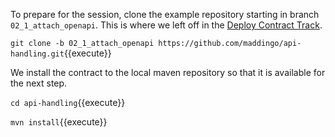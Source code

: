 To prepare for the session, clone the example repository starting in branch `02_1_attach_openapi`. This is where we left off in 
the [Deploy Contract Track](../01-deploy-contract).

`git clone -b 02_1_attach_openapi https://github.com/maddingo/api-handling.git`{{execute}}

We install the contract to the local maven repository so that it is available for the next step.

`cd api-handling`{{execute}}

`mvn install`{{execute}}
